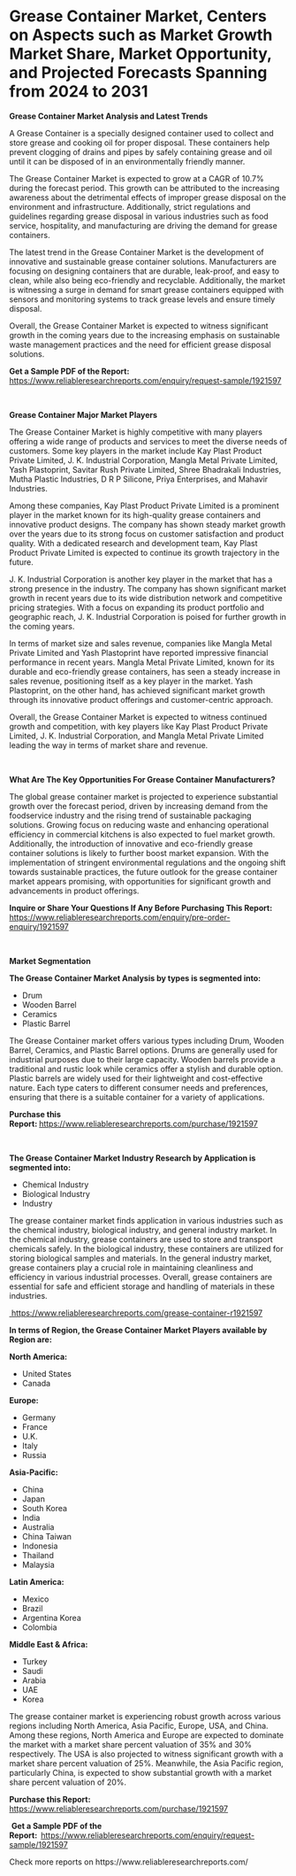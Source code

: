 <p><h1>Grease Container Market, Centers on Aspects such as Market Growth Market Share, Market Opportunity, and Projected Forecasts Spanning from 2024 to 2031</h1></p><p><strong>Grease Container Market Analysis and Latest Trends</strong></p>
<p><p>A Grease Container is a specially designed container used to collect and store grease and cooking oil for proper disposal. These containers help prevent clogging of drains and pipes by safely containing grease and oil until it can be disposed of in an environmentally friendly manner.</p><p>The Grease Container Market is expected to grow at a CAGR of 10.7% during the forecast period. This growth can be attributed to the increasing awareness about the detrimental effects of improper grease disposal on the environment and infrastructure. Additionally, strict regulations and guidelines regarding grease disposal in various industries such as food service, hospitality, and manufacturing are driving the demand for grease containers.</p><p>The latest trend in the Grease Container Market is the development of innovative and sustainable grease container solutions. Manufacturers are focusing on designing containers that are durable, leak-proof, and easy to clean, while also being eco-friendly and recyclable. Additionally, the market is witnessing a surge in demand for smart grease containers equipped with sensors and monitoring systems to track grease levels and ensure timely disposal.</p><p>Overall, the Grease Container Market is expected to witness significant growth in the coming years due to the increasing emphasis on sustainable waste management practices and the need for efficient grease disposal solutions.</p></p>
<p><strong>Get a Sample PDF of the Report:&nbsp;</strong> <a href="https://www.reliableresearchreports.com/enquiry/request-sample/1921597">https://www.reliableresearchreports.com/enquiry/request-sample/1921597</a></p>
<p>&nbsp;</p>
<p><strong>Grease Container Major Market Players</strong></p>
<p><p>The Grease Container Market is highly competitive with many players offering a wide range of products and services to meet the diverse needs of customers. Some key players in the market include Kay Plast Product Private Limited, J. K. Industrial Corporation, Mangla Metal Private Limited, Yash Plastoprint, Savitar Rush Private Limited, Shree Bhadrakali Industries, Mutha Plastic Industries, D R P Silicone, Priya Enterprises, and Mahavir Industries.</p><p>Among these companies, Kay Plast Product Private Limited is a prominent player in the market known for its high-quality grease containers and innovative product designs. The company has shown steady market growth over the years due to its strong focus on customer satisfaction and product quality. With a dedicated research and development team, Kay Plast Product Private Limited is expected to continue its growth trajectory in the future.</p><p>J. K. Industrial Corporation is another key player in the market that has a strong presence in the industry. The company has shown significant market growth in recent years due to its wide distribution network and competitive pricing strategies. With a focus on expanding its product portfolio and geographic reach, J. K. Industrial Corporation is poised for further growth in the coming years.</p><p>In terms of market size and sales revenue, companies like Mangla Metal Private Limited and Yash Plastoprint have reported impressive financial performance in recent years. Mangla Metal Private Limited, known for its durable and eco-friendly grease containers, has seen a steady increase in sales revenue, positioning itself as a key player in the market. Yash Plastoprint, on the other hand, has achieved significant market growth through its innovative product offerings and customer-centric approach.</p><p>Overall, the Grease Container Market is expected to witness continued growth and competition, with key players like Kay Plast Product Private Limited, J. K. Industrial Corporation, and Mangla Metal Private Limited leading the way in terms of market share and revenue.</p></p>
<p>&nbsp;</p>
<p><strong>What Are The Key Opportunities For Grease Container Manufacturers?</strong></p>
<p><p>The global grease container market is projected to experience substantial growth over the forecast period, driven by increasing demand from the foodservice industry and the rising trend of sustainable packaging solutions. Growing focus on reducing waste and enhancing operational efficiency in commercial kitchens is also expected to fuel market growth. Additionally, the introduction of innovative and eco-friendly grease container solutions is likely to further boost market expansion. With the implementation of stringent environmental regulations and the ongoing shift towards sustainable practices, the future outlook for the grease container market appears promising, with opportunities for significant growth and advancements in product offerings.</p></p>
<p><strong>Inquire or Share Your Questions If Any Before Purchasing This Report:</strong> <a href="https://www.reliableresearchreports.com/enquiry/pre-order-enquiry/1921597">https://www.reliableresearchreports.com/enquiry/pre-order-enquiry/1921597</a></p>
<p>&nbsp;</p>
<p><strong>Market Segmentation</strong></p>
<p><strong>The Grease Container Market Analysis by types is segmented into:</strong></p>
<p><ul><li>Drum</li><li>Wooden Barrel</li><li>Ceramics</li><li>Plastic Barrel</li></ul></p>
<p><p>The Grease Container market offers various types including Drum, Wooden Barrel, Ceramics, and Plastic Barrel options. Drums are generally used for industrial purposes due to their large capacity. Wooden barrels provide a traditional and rustic look while ceramics offer a stylish and durable option. Plastic barrels are widely used for their lightweight and cost-effective nature. Each type caters to different consumer needs and preferences, ensuring that there is a suitable container for a variety of applications.</p></p>
<p><strong>Purchase this Report:&nbsp;</strong><a href="https://www.reliableresearchreports.com/purchase/1921597">https://www.reliableresearchreports.com/purchase/1921597</a></p>
<p>&nbsp;</p>
<p><strong>The Grease Container Market Industry Research by Application is segmented into:</strong></p>
<p><ul><li>Chemical Industry</li><li>Biological Industry</li><li>Industry</li></ul></p>
<p><p>The grease container market finds application in various industries such as the chemical industry, biological industry, and general industry market. In the chemical industry, grease containers are used to store and transport chemicals safely. In the biological industry, these containers are utilized for storing biological samples and materials. In the general industry market, grease containers play a crucial role in maintaining cleanliness and efficiency in various industrial processes. Overall, grease containers are essential for safe and efficient storage and handling of materials in these industries.</p></p>
<p><a href="https://www.reliableresearchreports.com/grease-container-r1921597">&nbsp;https://www.reliableresearchreports.com/grease-container-r1921597</a></p>
<p><strong>In terms of Region, the Grease Container Market Players available by Region are:</strong></p>
<p>
    <p> <strong> North America: </strong>
        <ul>
            <li>United States</li>
            <li>Canada</li>
        </ul>
        </p> 
    <p> <strong> Europe: </strong>
        <ul>
            <li>Germany</li>
            <li>France</li>
            <li>U.K.</li>
            <li>Italy</li>
            <li>Russia</li>
        </ul>
        </p> 
    <p> <strong> Asia-Pacific: </strong>
        <ul>
            <li>China</li>
            <li>Japan</li>
            <li>South Korea</li>
            <li>India</li>
            <li>Australia</li>
            <li>China Taiwan</li>
            <li>Indonesia</li>
            <li>Thailand</li>
            <li>Malaysia</li>
        </ul>
        </p> 
    <p> <strong> Latin America: </strong>
        <ul>
            <li>Mexico</li>
            <li>Brazil</li>
            <li>Argentina Korea</li>
            <li>Colombia</li>
        </ul>
        </p> 
    <p> <strong> Middle East & Africa: </strong>
        <ul>
            <li>Turkey</li>
            <li>Saudi</li>
            <li>Arabia</li>
            <li>UAE</li>
            <li>Korea</li>
        </ul>
    </p>
    </p>
<p><p>The grease container market is experiencing robust growth across various regions including North America, Asia Pacific, Europe, USA, and China. Among these regions, North America and Europe are expected to dominate the market with a market share percent valuation of 35% and 30% respectively. The USA is also projected to witness significant growth with a market share percent valuation of 25%. Meanwhile, the Asia Pacific region, particularly China, is expected to show substantial growth with a market share percent valuation of 20%.</p></p>
<p><strong>Purchase this Report: </strong><a href="https://www.reliableresearchreports.com/purchase/1921597">https://www.reliableresearchreports.com/purchase/1921597</a></p>
<p>&nbsp;<strong>Get a Sample PDF of the Report:&nbsp;&nbsp;</strong><a href="https://www.reliableresearchreports.com/enquiry/request-sample/1921597">https://www.reliableresearchreports.com/enquiry/request-sample/1921597</a></p>
<p><strong></strong></p>
<p>Check more reports on https://www.reliableresearchreports.com/</p>